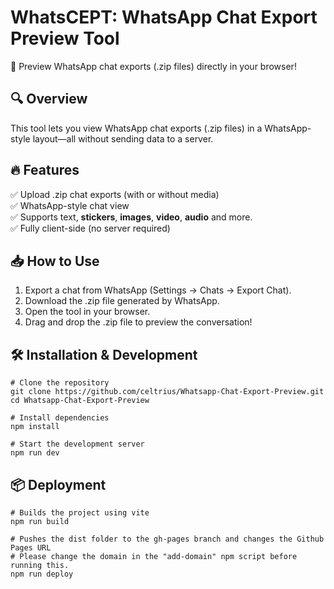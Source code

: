 # WhatsCEPT: WhatsApp Chat Export Preview Tool

🚀 Preview WhatsApp chat exports (.zip files) directly in your browser!

## 🔍 Overview

This tool lets you view WhatsApp chat exports (.zip files) in a WhatsApp-style layout—all without sending data to a server.

## 🔥 Features

✅ Upload .zip chat exports (with or without media)<br>
✅ WhatsApp-style chat view<br>
✅ Supports text, **stickers**, **images**, **video**, **audio** and more.<br>
✅ Fully client-side (no server required)<br>

## 📥 How to Use
1. Export a chat from WhatsApp (Settings → Chats → Export Chat).
2. Download the .zip file generated by WhatsApp.
3. Open the tool in your browser.
4. Drag and drop the .zip file to preview the conversation!

## 🛠️ Installation & Development


```
# Clone the repository
git clone https://github.com/celtrius/Whatsapp-Chat-Export-Preview.git
cd Whatsapp-Chat-Export-Preview

# Install dependencies
npm install

# Start the development server
npm run dev
```

## 📦 Deployment

```
# Builds the project using vite
npm run build

# Pushes the dist folder to the gh-pages branch and changes the Github Pages URL
# Please change the domain in the "add-domain" npm script before running this.
npm run deploy
```


